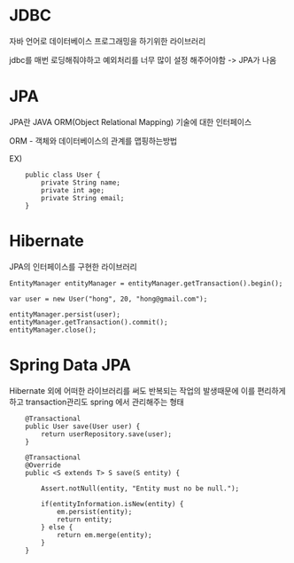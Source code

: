 # JDBC
자바 언어로 데이터베이스 프로그래밍을 하기위한 라이브러리

jdbc를 매번 로딩해줘야하고 예외처리를 너무 많이 설정 해주어야함 -> JPA가 나옴

# JPA

JPA란 JAVA ORM(Object Relational Mapping) 기술에 대한 인터페이스

ORM - 객체와 데이터베이스의 관계를 맵핑하는방법

EX)
```
    public class User {
        private String name;
        private int age;
        private String email;
    }
```

# Hibernate
JPA의 인터페이스를 구현한 라이브러리

```
EntityManager entityManager = entityManager.getTransaction().begin();

var user = new User("hong", 20, "hong@gmail.com");

entityManager.persist(user);
entityManager.getTransaction().commit();
entityManager.close();
```

# Spring Data JPA
Hibernate 외에 어떠한 라이브러리를 써도 반복되는 작업의 발생때문에 이를 편리하게 하고 transaction관리도 spring 에서 관리해주는 형태


```
    @Transactional
    public User save(User user) {
        return userRepository.save(user);
    }
    
    @Transactional
    @Override
    public <S extends T> S save(S entity) {
        
        Assert.notNull(entity, "Entity must no be null.");
        
        if(entityInformation.isNew(entity) {
            em.persist(entity);
            return entity;
        } else {
            return em.merge(entity);
        }
    }
    
```